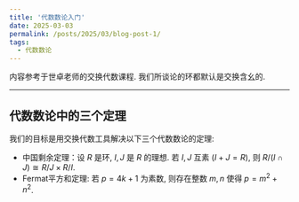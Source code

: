 ```yaml
---
title: '代数数论入门'
date: 2025-03-03 
permalink: /posts/2025/03/blog-post-1/
tags:
  - 代数数论
---
```


内容参考于世卓老师的交换代数课程. 我们所谈论的环都默认是交换含幺的.

------

## 代数数论中的三个定理

我们的目标是用交换代数工具解决以下三个代数数论的定理:

* 中国剩余定理：设 $R$ 是环, $I,J$ 是 $R$ 的理想. 若 $I,J$ 互素 ($I+J=R$), 则 $R/(I\cap J)\cong R/J\times R/I$.
* Fermat平方和定理: 若 $p=4k+1$ 为素数, 则存在整数 $m,n$ 使得 $p=m^2+n^2$.

























































































